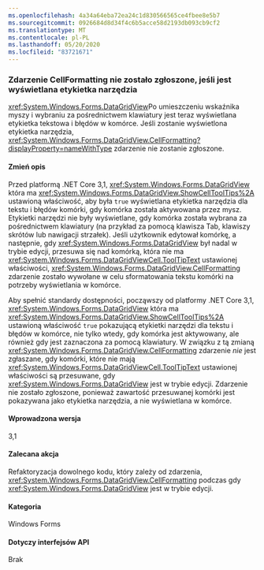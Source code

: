 ```yaml
---
ms.openlocfilehash: 4a34a64eba72ea24c1d830566565ce4fbee8e5b7
ms.sourcegitcommit: 0926684d8d34f4c6b5acce58d2193db093cb9cf2
ms.translationtype: MT
ms.contentlocale: pl-PL
ms.lasthandoff: 05/20/2020
ms.locfileid: "83721671"
---
```

### <a name="cellformatting-event-not-raised-if-tooltip-is-shown"></a>Zdarzenie CellFormatting nie zostało zgłoszone, jeśli jest wyświetlana etykietka narzędzia

<xref:System.Windows.Forms.DataGridView>Po umieszczeniu wskaźnika myszy i wybraniu za pośrednictwem klawiatury jest teraz wyświetlana etykietka tekstowa i błędów w komórce. Jeśli zostanie wyświetlona etykietka narzędzia, <xref:System.Windows.Forms.DataGridView.CellFormatting?displayProperty=nameWithType> zdarzenie nie zostanie zgłoszone.

#### <a name="change-description"></a>Zmień opis

Przed platformą .NET Core 3,1, <xref:System.Windows.Forms.DataGridView> która ma <xref:System.Windows.Forms.DataGridView.ShowCellToolTips%2A> ustawioną właściwość, aby była `true` wyświetlana etykietka narzędzia dla tekstu i błędów komórki, gdy komórka została aktywowana przez mysz. Etykietki narzędzi nie były wyświetlane, gdy komórka została wybrana za pośrednictwem klawiatury (na przykład za pomocą klawisza Tab, klawiszy skrótów lub nawigacji strzałek). Jeśli użytkownik edytował komórkę, a następnie, gdy <xref:System.Windows.Forms.DataGridView> był nadal w trybie edycji, przesuwa się nad komórką, która nie ma <xref:System.Windows.Forms.DataGridViewCell.ToolTipText> ustawionej właściwości, <xref:System.Windows.Forms.DataGridView.CellFormatting> zdarzenie zostało wywołane w celu sformatowania tekstu komórki na potrzeby wyświetlania w komórce.

Aby spełnić standardy dostępności, począwszy od platformy .NET Core 3,1, <xref:System.Windows.Forms.DataGridView> która ma <xref:System.Windows.Forms.DataGridView.ShowCellToolTips%2A> ustawioną właściwość `true` pokazującą etykietki narzędzi dla tekstu i błędów w komórce, nie tylko wtedy, gdy komórka jest aktywowany, ale również gdy jest zaznaczona za pomocą klawiatury. W związku z tą zmianą <xref:System.Windows.Forms.DataGridView.CellFormatting> zdarzenie *nie* jest zgłaszane, gdy komórki, które nie mają <xref:System.Windows.Forms.DataGridViewCell.ToolTipText> ustawionej właściwości są przesuwane, gdy <xref:System.Windows.Forms.DataGridView> jest w trybie edycji. Zdarzenie nie zostało zgłoszone, ponieważ zawartość przesuwanej komórki jest pokazywana jako etykietka narzędzia, a nie wyświetlana w komórce.

#### <a name="version-introduced"></a>Wprowadzona wersja

3,1

#### <a name="recommended-action"></a>Zalecana akcja

Refaktoryzacja dowolnego kodu, który zależy od zdarzenia, <xref:System.Windows.Forms.DataGridView.CellFormatting> podczas gdy <xref:System.Windows.Forms.DataGridView> jest w trybie edycji.

#### <a name="category"></a>Kategoria

Windows Forms

#### <a name="affected-apis"></a>Dotyczy interfejsów API

Brak

<!-- 

#### Affected APIs

Not detectable via API analysis.

-->
